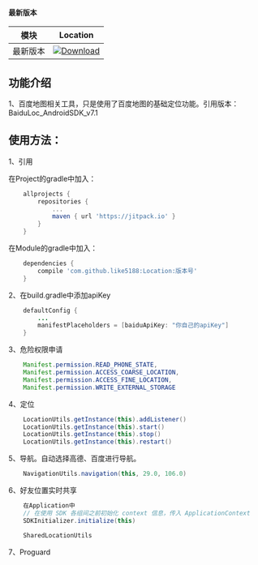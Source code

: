 #### 最新版本

模块|Location
---|---
最新版本|[![Download](https://jitpack.io/v/like5188/Location.svg)](https://jitpack.io/#like5188/Location)

## 功能介绍

1、百度地图相关工具，只是使用了百度地图的基础定位功能。引用版本：BaiduLoc_AndroidSDK_v7.1

## 使用方法：

1、引用

在Project的gradle中加入：
```groovy
    allprojects {
        repositories {
            ...
            maven { url 'https://jitpack.io' }
        }
    }
```
在Module的gradle中加入：
```groovy
    dependencies {
        compile 'com.github.like5188:Location:版本号'
    }
```

2、在build.gradle中添加apiKey
```java
    defaultConfig {
        ...
        manifestPlaceholders = [baiduApiKey: "你自己的apiKey"]
    }
```

3、危险权限申请
```java
    Manifest.permission.READ_PHONE_STATE,
    Manifest.permission.ACCESS_COARSE_LOCATION,
    Manifest.permission.ACCESS_FINE_LOCATION,
    Manifest.permission.WRITE_EXTERNAL_STORAGE
```

4、定位
```java
    LocationUtils.getInstance(this).addListener()
    LocationUtils.getInstance(this).start()
    LocationUtils.getInstance(this).stop()
    LocationUtils.getInstance(this).restart()
```

5、导航。自动选择高德、百度进行导航。
```java
    NavigationUtils.navigation(this, 29.0, 106.0)
```

6、好友位置实时共享
```java
    在Application中
    // 在使用 SDK 各组间之前初始化 context 信息，传入 ApplicationContext
    SDKInitializer.initialize(this)

    SharedLocationUtils
```

7、Proguard
```java
```
